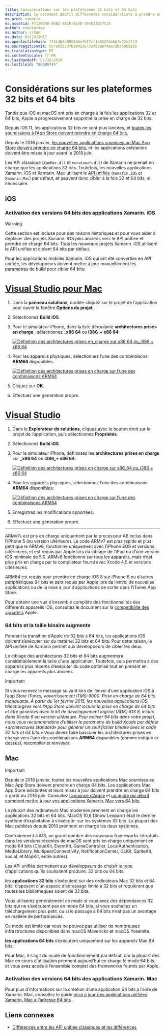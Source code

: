 ```yaml
---
title: Considérations sur les plateformes 32 bits et 64 bits
description: Ce document décrit différentes considérations à prendre en compte lorsque vous ciblez des architectures 32 bits et 64 bits pour une application Xamarin. iOS ou Xamarin. Mac.
ms.prod: xamarin
ms.assetid: F7126340-04B2-4A10-B14D-394E23527C1A
author: conceptdev
ms.author: crdun
ms.date: 03/29/2017
ms.openlocfilehash: 7f41d65c8981d4ef6ffcf1b812fbbbb7e72e7719
ms.sourcegitcommit: b07e0259d7b30413673a793ebf4aec2b75bb9285
ms.translationtype: MT
ms.contentlocale: fr-FR
ms.lasthandoff: 07/26/2019
ms.locfileid: "68509745"
---
```

# <a name="3264-bit-platform-considerations"></a>Considérations sur les plateformes 32 bits et 64 bits

Tandis que iOS et macOS ont pris en charge à la fois les applications 32 et 64 bits, Apple a progressivement supprimé la prise en charge de 32 bits.

Depuis iOS 11, les applications 32 bits ne sont plus lancées, et [toutes les soumissions à l’App Store doivent prendre en charge 64 bits](https://developer.apple.com/news/?id=06282017b).

Depuis le 2018 janvier, [les nouvelles applications soumises au Mac App Store doivent prendre en charge 64 bits](https://developer.apple.com/news/?id=06282017a), et les applications existantes doivent être mises à jour avant le 2018 juin.

Les API classique (`XamMac.dll` et `monotouch.dll`) de Xamarin ne prenait en charge que les applications 32 bits. Toutefois, les nouvelles applications Xamarin. iOS et Xamarin. Mac utilisent le [API unifiée](~/cross-platform/macios/unified/index.md) (`Xamarin.iOS` et `Xamarin.Mac`) par défaut, et peuvent donc cibler à la fois 32 et 64 bits, si nécessaire.

## <a name="ios"></a>iOS

<a name="enable-64" />

### <a name="enabling-64-bit-builds-of-xamarinios-apps"></a>Activation des versions 64 bits des applications Xamarin. iOS

> [!WARNING]
> Cette section est incluse pour des raisons historiques et pour vous aider à déplacer des projets Xamarin. iOS plus anciens vers le API unifiée et prendre en charge 64 bits. Tous les nouveaux projets Xamarin. iOS utilisent le API unifiée et ciblent 64 bits par défaut.

Pour les applications mobiles Xamarin. iOS qui ont été converties en API unifiée, les développeurs doivent mettre à jour manuellement les paramètres de build pour cibler 64 bits:

# <a name="visual-studio-for-mactabmacos"></a>[Visual Studio pour Mac](#tab/macos)

1. Dans la **panneau solutions**, double-cliquez sur le projet de l’application pour ouvrir la fenêtre **Options du projet** .
2. Sélectionnez **Build iOS**.
3. Pour le simulateur iPhone, dans la liste déroulante **architectures prises en charge** , sélectionnez **\_x86 64** ou **i386\_+ x86 64**:

   [![Définition des architectures prises en\_charge sur x86 64 ou\_i386 + x86 64](Images/Image01.png "Setting Supported architectures to x86\_64 or i386 + x86\_64")](Images/Image01-large.png#lightbox) 

4. Pour les appareils physiques, sélectionnez l’une des combinaisons **ARM64** disponibles:

   [![Définition des architectures prises en charge sur l’une des combinaisons ARM64](Images/Image02.png "Définition des architectures prises en charge sur l’une des combinaisons ARM64")](Images/Image02-large.png#lightbox)

5. Cliquez sur **OK**.
6. Effectuez une génération propre.

# <a name="visual-studiotabwindows"></a>[Visual Studio](#tab/windows)

1. Dans le **Explorateur de solutions**, cliquez avec le bouton droit sur le projet de l’application, puis sélectionnez **Propriétés**.
2. Sélectionnez **Build iOS**.
3. Pour le simulateur iPhone, définissez les **architectures prises en charge** sur **\_x86 64** ou **i386\_+ x86 64**: 

   [![Définition des architectures prises en charge sur x86_64 ou\_i386 + x86 64](Images/VS02.png "Setting Supported architectures to x86_64 or i386 + x86\_64")](Images/VS02-large.png#lightbox)

4. Pour les appareils physiques, sélectionnez l’une des combinaisons **ARM64** disponibles:
    
   [![Définition des architectures prises en charge sur l’une des combinaisons ARM64](Images/VS01.png "Définition des architectures prises en charge sur l’une des combinaisons ARM64")](Images/VS01-large.png#lightbox)

5. Enregistrez les modifications apportées.
6. Effectuez une génération propre.

-----

ARMv7s est pris en charge uniquement par le processeur A6 inclus dans l’iPhone 5 (ou version ultérieure). Le code ARMv7 est plus rapide et plus petit que le ARMv6, fonctionne uniquement avec l’iPhone 3GS et versions ultérieures, et est requis par Apple lors du ciblage de l’iPad ou d’une version iOS minimale de 5,0. ARMv6 fonctionne sur tous les appareils, mais n’est plus pris en charge par le compilateur fourni avec Xcode 4,5 et versions ultérieures. 

ARM64 est requis pour prendre en charge iOS 8 sur iPhone 6 ou d’autres périphériques 64 bits et sera requis par Apple lors de l’envoi de nouvelles applications ou de la mise à jour d’applications de sortie dans l’iTunes App Store.

Pour obtenir une vue d’ensemble complète des fonctionnalités des différents appareils iOS, consultez le document sur la [compatibilité des appareils](https://developer.apple.com/library/content/documentation/DeviceInformation/Reference/iOSDeviceCompatibility/DeviceCompatibilityMatrix/DeviceCompatibilityMatrix.html) Apple.

### <a name="64-bit-and-binary-size-increases"></a>64 bits et la taille binaire augmente

Pendant la transition d’Apple de 32 bits à 64 bits, les applications iOS doivent s’exécuter sur du matériel 32 bits et 64 bits. Pour cette raison, le API unifiée de Xamarin permet aux développeurs de cibler les deux.

Le ciblage des architectures 32 bits et 64 bits augmentera considérablement la taille d’une application. Toutefois, cela permettra à des appareils plus récents d’exécuter du code optimisé tout en prenant en charge les appareils plus anciens.

> [!IMPORTANT]
> Si vous recevez le message suivant lors de l’envoi d’une application iOS à l’app _Store iTunes, «avertissement iTMS-9000: Prise en charge de 64 bits manquante. À partir du 1er février 2015, les nouvelles applications iOS téléchargées vers l’App Store doivent inclure la prise en charge de 64 bits et être générées avec le kit de développement logiciel (SDK) iOS 8, inclus dans Xcode 6 ou version ultérieure. Pour activer 64 bits dans votre projet, nous vous recommandons d’utiliser le paramètre de build Xcode par défaut «architectures standard» pour générer un seul fichier binaire avec le code 32 bits et 64 bits.»_ Vous devez faire basculer les architectures prises en charge vers l’une des combinaisons **ARM64** disponibles (comme indiqué ci-dessus), recompiler et renvoyer.

## <a name="mac"></a>Mac

> [!IMPORTANT]
> Depuis le 2018 janvier, toutes les nouvelles applications Mac soumises au Mac App Store doivent prendre en charge 64 bits. Les applications Mac App Store existantes et leurs mises à jour doivent prendre en charge 64 bits à partir du 2018 juin. Consultez [l’annonce d’Apple](https://developer.apple.com/news/?id=06282017a) et [un guide qui décrit comment mettre à jour vos applications Xamarin. Mac vers 64 bits](~/cross-platform/macios/32-and-64/mac-64-bit.md).

La plupart des ordinateurs Mac modernes prennent en charge les applications 32 bits et 64 bits.   MacOS 10,6 (Snow Leopard) était le dernier système d’exploitation à s’exécuter sur les systèmes 32 bits.   La plupart des Mac publiées depuis 2010 prennent en charge les deux systèmes.

Contrairement à iOS, un grand nombre des nouveaux frameworks introduits dans les versions récentes de macOS sont pris en charge uniquement en mode 64 bits (CloudKit, EventKit, GameController, LocalAuthentication, MediaLibrary, MultipeerConnectivity, NotificationCenter, GLKit, SpriteKit, social, et MapKit, entre autres).

Les API unifiée permettent aux développeurs de choisir le type d’applications qu’ils souhaitent produire: 32 bits ou 64 bits.

les **applications 32 bits** s’exécutent sur des ordinateurs Mac 32 bits et 64 bits, disposent d’un espace d’adressage limité à 32 bits et requièrent que toutes les bibliothèques soient de 32 bits.

Vous utiliserez généralement ce mode si vous avez des dépendances 32 bits qui ne s’exécutent pas en mode 64 bits, si vous souhaitez un téléchargement plus petit, ou si le passage à 64 bits n’est pas un avantage en matière de performances.

Ce mode est limité car vous ne pouvez pas utiliser de nombreuses infrastructures disponibles dans macOS Mavericks et macOS Yosemite.

**les applications 64 bits** s’exécutent uniquement sur les appareils Mac 64 bits.

Pour Mac, il s’agit du mode de fonctionnement par défaut, car la plupart des Mac en cours d’utilisation prennent aujourd’hui en charge le mode 64 bits, et vous avez accès à l’ensemble complet des frameworks fournis par Apple.

### <a name="enabling-64-bit-builds-of-xamarinmac-apps"></a>Activation des versions 64 bits des applications Xamarin. Mac

Pour plus d’informations sur la création d’une application 64 bits à l’aide de Xamarin. Mac, consultez le guide [mise à jour des applications unifiées Xamarin. Mac à l’adresse 64 bits](~/cross-platform/macios/32-and-64/mac-64-bit.md) .

## <a name="related-links"></a>Liens connexes

- [Différences entre les API unifiée classiques et les différences](https://github.com/xamarin/release-notes-archive/blob/master/release-notes/ios/api_changes/classic-vs-unified-8.6.0/index.md)
